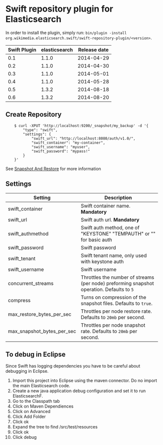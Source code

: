Swift repository plugin for Elasticsearch
=========================================

In order to install the plugin, simply run: `bin/plugin -install org.wikimedia.elasticsearch.swift/swift-repository-plugin/<version>`.

|      Swift Plugin           | elasticsearch         | Release date |
|-----------------------------|-----------------------|:------------:|
| 0.1                         | 1.1.0                 | 2014-04-29   |
| 0.2                         | 1.1.0                 | 2014-04-30   |
| 0.3                         | 1.1.0                 | 2014-05-01   |
| 0.4                         | 1.1.0                 | 2014-05-28   |
| 0.5                         | 1.3.2                 | 2014-08-18   |
| 0.6                         | 1.3.2                 | 2014-08-20   |

## Create Repository
```
    $ curl -XPUT 'http://localhost:9200/_snapshot/my_backup' -d '{
        "type": "swift",
        "settings": {
            "swift_url": "http://localhost:8080/auth/v1.0/",
            "swift_container": "my-container",
            "swift_username": "myuser",
            "swift_password": "mypass!"
        }
    }'
```

See [Snapshot And Restore](http://www.elasticsearch.org/guide/en/elasticsearch/reference/1.x/modules-snapshots.html) for more information


## Settings
|  Setting                            |   Description
|-------------------------------------|------------------------------------------------------------
| swift_container                     | Swift container name. **Mandatory**
| swift_url                           | Swift auth url. **Mandatory**
| swift_authmethod                    | Swift auth method, one of "KEYSTONE" "TEMPAUTH" or "" for basic auth
| swift_password                      | Swift password
| swift_tenant                        | Swift tenant name, only used with keystone auth
| swift_username                      | Swift username
| concurrent_streams                  | Throttles the number of streams (per node) preforming snapshot operation. Defaults to `5`
| compress                            | Turns on compression of the snapshot files. Defaults to `true`.
| max_restore_bytes_per_sec           | Throttles per node restore rate. Defaults to `20mb` per second.
| max_snapshot_bytes_per_sec          | Throttles per node snapshot rate. Defaults to `20mb` per second.


## To debug in Eclipse
Since Swift has logging dependencies you have to be careful about debugging in Eclipse.

1.  Import this project into Eclipse using the maven connector.  Do no import the main Elasticsearch code.
2.  Create a new java application debug configuration and set it to run ElasticsearchF.
3.  Go to the Classpath tab
4.  Click on Maven Dependiences
5.  Click on Advanced
6.  Click Add Folder
7.  Click ok
8.  Expand the tree to find <project-name>/src/test/resources
9.  Click ok
10. Click debug
